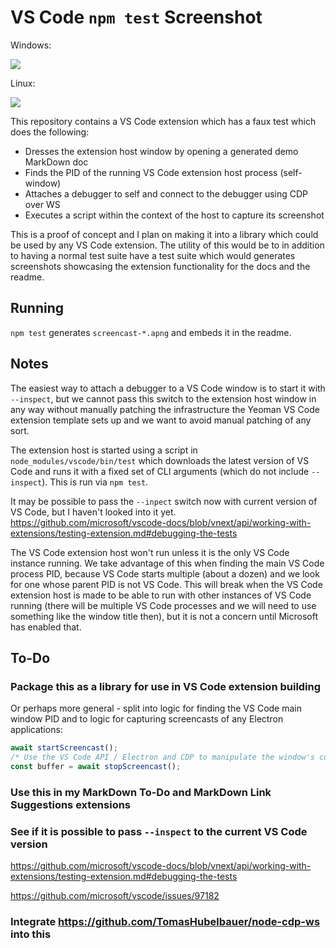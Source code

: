 # VS Code `npm test` Screenshot

Windows:

<!-- screencast win32 -->
![](screencast-2020-11-22T20-15-03.750Z-win32.apng)
<!-- /screencast win32 -->

Linux:

<!-- screencast linux -->
![](screencast-2020-11-22T20-31-31.279Z-linux.apng)
<!-- /screencast linux -->

This repository contains a VS Code extension which has a faux test which does
the following:

- Dresses the extension host window by opening a generated demo MarkDown doc
- Finds the PID of the running VS Code extension host process (self-window)
- Attaches a debugger to self and connect to the debugger using CDP over WS
- Executes a script within the context of the host to capture its screenshot

This is a proof of concept and I plan on making it into a library which could be
used by any VS Code extension. The utility of this would be to in addition to
having a normal test suite have a test suite which would generates screenshots
showcasing the extension functionality for the docs and the readme.

## Running

`npm test` generates `screencast-*.apng` and embeds it in the readme.

## Notes

The easiest way to attach a debugger to a VS Code window is to start it with
`--inspect`, but we cannot pass this switch to the extension host window in any
way without manually patching the infrastructure the Yeoman VS Code extension
template sets up and we want to avoid manual patching of any sort.

The extension host is started using a script in `node_modules/vscode/bin/test`
which downloads the latest version of VS Code and runs it with a fixed set of
CLI arguments (which do not include `--inspect`). This is run via `npm test`.

It may be possible to pass the `--inpect` switch now with current version of VS
Code, but I haven't looked into it yet.
https://github.com/microsoft/vscode-docs/blob/vnext/api/working-with-extensions/testing-extension.md#debugging-the-tests

The VS Code extension host won't run unless it is the only VS Code instance
running. We take advantage of this when finding the main VS Code process PID,
because VS Code starts multiple (about a dozen) and we look for one whose parent
PID is not VS Code. This will break when the VS Code extension host is made to
be able to run with other instances of VS Code running (there will be multiple
VS Code processes and we will need to use something like the window title then),
but it is not a concern until Microsoft has enabled that.

## To-Do

### Package this as a library for use in VS Code extension building

Or perhaps more general - split into logic for finding the VS Code main window
PID and to logic for capturing screencasts of any Electron applications:

```js
await startScreencast();
/* Use the VS Code API / Electron and CDP to manipulate the window's contents */
const buffer = await stopScreencast();
```

### Use this in my MarkDown To-Do and MarkDown Link Suggestions extensions

### See if it is possible to pass `--inspect` to the current VS Code version

https://github.com/microsoft/vscode-docs/blob/vnext/api/working-with-extensions/testing-extension.md#debugging-the-tests

https://github.com/microsoft/vscode/issues/97182

### Integrate https://github.com/TomasHubelbauer/node-cdp-ws into this

